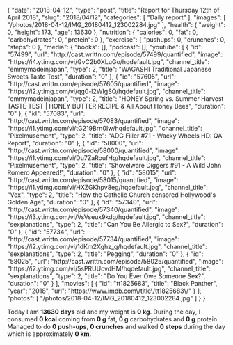{
    "date": "2018-04-12",
    "type": "post",
    "title": "Report for Thursday 12th of April 2018",
    "slug": "2018\/04\/12",
    "categories": [
        "Daily report"
    ],
    "images": [
        "\/photos\/2018-04-12\/IMG_20180412_123002284.jpg"
    ],
    "health": {
        "weight": 0,
        "height": 173,
        "age": 13630
    },
    "nutrition": {
        "calories": 0,
        "fat": 0,
        "carbohydrates": 0,
        "protein": 0
    },
    "exercise": {
        "pushups": 0,
        "crunches": 0,
        "steps": 0
    },
    "media": {
        "books": [],
        "podcast": [],
        "youtube": [
            {
                "id": "57499",
                "url": "http:\/\/cast.writtn.com\/episode\/57499\/quantified",
                "image": "https:\/\/i4.ytimg.com\/vi\/GvC2b0XLuGo\/hqdefault.jpg",
                "channel_title": "emmymadeinjapan",
                "type": 2,
                "title": "WAGASHI Traditional Japanese Sweets Taste Test",
                "duration": "0"
            },
            {
                "id": "57605",
                "url": "http:\/\/cast.writtn.com\/episode\/57605\/quantified",
                "image": "https:\/\/i2.ytimg.com\/vi\/qg0-l2WIgSQ\/hqdefault.jpg",
                "channel_title": "emmymadeinjapan",
                "type": 2,
                "title": "HONEY Spring vs. Summer Harvest TASTE TEST | HONEY BUTTER RECIPE & All About Honey Bees",
                "duration": "0"
            },
            {
                "id": "57083",
                "url": "http:\/\/cast.writtn.com\/episode\/57083\/quantified",
                "image": "https:\/\/i1.ytimg.com\/vi\/tG219Brn0Iw\/hqdefault.jpg",
                "channel_title": "Pixelmusement",
                "type": 2,
                "title": "ADG Filler #71 - Wacky Wheels HD: QA Report",
                "duration": "0"
            },
            {
                "id": "58000",
                "url": "http:\/\/cast.writtn.com\/episode\/58000\/quantified",
                "image": "https:\/\/i1.ytimg.com\/vi\/Du7ZaRoufHg\/hqdefault.jpg",
                "channel_title": "Pixelmusement",
                "type": 2,
                "title": "Shovelware Diggers #91 - A Wild John Romero Appeared!",
                "duration": "0"
            },
            {
                "id": "58015",
                "url": "http:\/\/cast.writtn.com\/episode\/58015\/quantified",
                "image": "https:\/\/i1.ytimg.com\/vi\/HXZGKhpv8eg\/hqdefault.jpg",
                "channel_title": "Vox",
                "type": 2,
                "title": "How the Catholic Church censored Hollywood's Golden Age",
                "duration": "0"
            },
            {
                "id": "57340",
                "url": "http:\/\/cast.writtn.com\/episode\/57340\/quantified",
                "image": "https:\/\/i3.ytimg.com\/vi\/VsVseux9kdg\/hqdefault.jpg",
                "channel_title": "sexplanations",
                "type": 2,
                "title": "Can You Be Allergic to Sex?",
                "duration": "0"
            },
            {
                "id": "57734",
                "url": "http:\/\/cast.writtn.com\/episode\/57734\/quantified",
                "image": "https:\/\/i2.ytimg.com\/vi\/1dKm2Xghz_g\/hqdefault.jpg",
                "channel_title": "sexplanations",
                "type": 2,
                "title": "Pegging",
                "duration": "0"
            },
            {
                "id": "58025",
                "url": "http:\/\/cast.writtn.com\/episode\/58025\/quantified",
                "image": "https:\/\/i2.ytimg.com\/vi\/5sPRUUcvdHM\/hqdefault.jpg",
                "channel_title": "sexplanations",
                "type": 2,
                "title": "Do You Ever Owe Someone Sex?",
                "duration": "0"
            }
        ],
        "movies": [
            {
                "id": "tt1825683",
                "title": "Black Panther",
                "year": "2018",
                "url": "https:\/\/www.imdb.com\/title\/tt1825683\/"
            }
        ],
        "photos": [
            "\/photos\/2018-04-12\/IMG_20180412_123002284.jpg"
        ]
    }
}

Today I am <strong>13630 days</strong> old and my weight is <strong>0 kg</strong>. During the day, I consumed <strong>0 kcal</strong> coming from <strong>0 g</strong> fat, <strong>0 g</strong> carbohydrates and <strong>0 g</strong> protein. Managed to do <strong>0 push-ups</strong>, <strong>0 crunches</strong> and walked <strong>0 steps</strong> during the day which is approximately <strong>0 km</strong>.